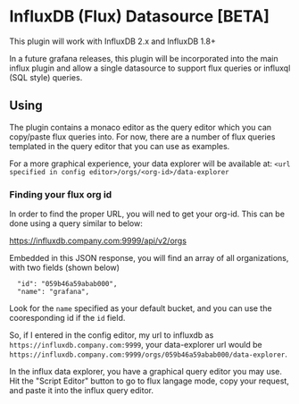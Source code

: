 # InfluxDB (Flux) Datasource [BETA]

This plugin will work with InfluxDB 2.x and InfluxDB 1.8+

In a future grafana releases, this plugin will be incorporated into the main influx plugin and allow a single datasource to support flux queries or influxql (SQL style) queries.

## Using
The plugin contains a monaco editor as the query editor which you can copy/paste flux queries into. 
For now, there are a number of flux queries templated in the query editor that you can use as examples.

For a more graphical experience, your data explorer will be available at:
`<url specified in config editor>/orgs/<org-id>/data-explorer`

### Finding your flux org id
In order to find the proper URL, you will ned to get your org-id. This can be done using a query similar to below:

https://influxdb.company.com:9999/api/v2/orgs

Embedded in this JSON response, you will find an array of all organizations, with two fields (shown below)

```
  "id": "059b46a59abab000",
  "name": "grafana",
```

Look for the `name` specified as your default bucket, and you can use the cooresponding id if the `id` field.

So, if I entered in the config editor, my url to influxdb as `https://influxdb.company.com:9999`, your data-explorer url would be `https://influxdb.company.com:9999/orgs/059b46a59abab000/data-explorer`.

In the influx data explorer, you have a graphical query editor you may use. Hit the "Script Editor" button to go to flux langage mode, copy your request, and paste it into the influx query editor.

